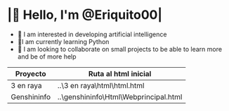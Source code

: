 # |👋 Hello, I'm @Eriquito00|
- 👀 I am interested in developing artificial intelligence
- 🌱I am currently learning Python
- 💞️ I am looking to collaborate on small projects to be able to learn more and be of more help

| Proyecto     | Ruta al html inicial |
|--------------|-------------|
| 3 en raya    | ..\3 en raya\html\html.html |
| Genshininfo  | ..\genshininfo\Html\Webprincipal.html |

